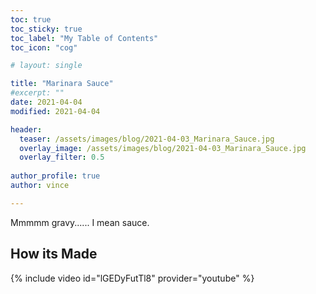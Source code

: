 ```yaml
---
toc: true
toc_sticky: true
toc_label: "My Table of Contents"
toc_icon: "cog"

# layout: single

title: "Marinara Sauce"
#excerpt: ""
date: 2021-04-04
modified: 2021-04-04

header:
  teaser: /assets/images/blog/2021-04-03_Marinara_Sauce.jpg
  overlay_image: /assets/images/blog/2021-04-03_Marinara_Sauce.jpg
  overlay_filter: 0.5
 
author_profile: true
author: vince

---
```


Mmmmm gravy...... I mean sauce.

## How its Made

{% include video id="lGEDyFutTl8" provider="youtube" %}